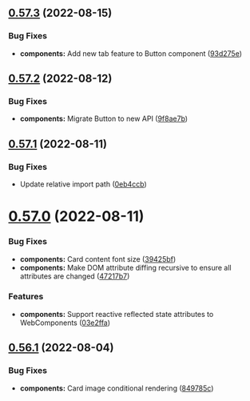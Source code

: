 ## [0.57.3](https://github.com/jacecotton/tcds/compare/v0.57.2...v0.57.3) (2022-08-15)


### Bug Fixes

* **components:** Add new tab feature to Button component ([93d275e](https://github.com/jacecotton/tcds/commit/93d275efa6124caf5236962d7d195fcfd6c11c2c))



## [0.57.2](https://github.com/jacecotton/tcds/compare/v0.57.1...v0.57.2) (2022-08-12)


### Bug Fixes

* **components:** Migrate Button to new API ([9f8ae7b](https://github.com/jacecotton/tcds/commit/9f8ae7b6ecdfab65e176821913f8a6f6490de33e))



## [0.57.1](https://github.com/jacecotton/tcds/compare/v0.57.0...v0.57.1) (2022-08-11)


### Bug Fixes

* Update relative import path ([0eb4ccb](https://github.com/jacecotton/tcds/commit/0eb4ccb9361b4e4610cc8b55a7cc15234232194f))



# [0.57.0](https://github.com/jacecotton/tcds/compare/v0.56.1...v0.57.0) (2022-08-11)


### Bug Fixes

* **components:** Card content font size ([39425bf](https://github.com/jacecotton/tcds/commit/39425bf8920754d3babd7ab8086f3a253d32f06a))
* **components:** Make DOM attribute diffing recursive to ensure all attributes are changed ([47217b7](https://github.com/jacecotton/tcds/commit/47217b7646975ba2517f42568c3c9fba42f0660e))


### Features

* **components:** Support reactive reflected state attributes to WebComponents ([03e2ffa](https://github.com/jacecotton/tcds/commit/03e2ffaaa914c9f76864e6cfe44df44b08041919))



## [0.56.1](https://github.com/jacecotton/tcds/compare/v0.56.0...v0.56.1) (2022-08-04)


### Bug Fixes

* **components:** Card image conditional rendering ([849785c](https://github.com/jacecotton/tcds/commit/849785cca6796d66c717d7ed35b57e31d89d3213))



